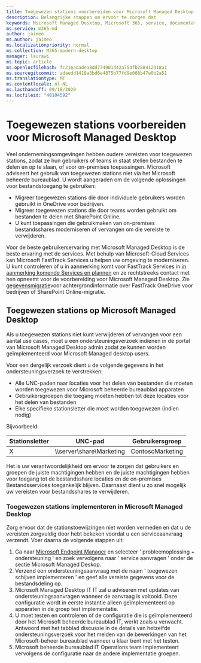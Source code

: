 ```yaml
---
title: Toegewezen stations voorbereiden voor Microsoft Managed Desktop
description: Belangrijke stappen om ervoor te zorgen dat
keywords: Microsoft Managed Desktop, Microsoft 365, service, documentatie
ms.service: m365-md
author: jaimeo
ms.author: jaimeo
ms.localizationpriority: normal
ms.collection: M365-modern-desktop
manager: laurawi
ms.topic: article
ms.openlocfilehash: fc216adadea8dd774901d42a754fb288412318a1
ms.sourcegitcommit: adaedd1418a3bd6e4875b77fd9e008b47e0b2a51
ms.translationtype: MT
ms.contentlocale: nl-NL
ms.lasthandoff: 09/18/2020
ms.locfileid: "48104592"
---
```

#  <a name="prepare-mapped-drives-for-microsoft-managed-desktop"></a>Toegewezen stations voorbereiden voor Microsoft Managed Desktop

Veel ondernemingsomgevingen hebben oudere vereisten voor toegewezen stations, zodat ze hun gebruikers of teams in staat stellen bestanden te delen en op te slaan, of voor on-premises toepassingen. Microsoft adviseert het gebruik van toegewezen stations niet via het Microsoft beheerde bureaublad. U wordt aangeraden om de volgende oplossingen voor bestandstoegang te gebruiken:
  
- Migreer toegewezen stations die door individuele gebruikers worden gebruikt in OneDrive voor bedrijven. 
- Migreer toegewezen stations die door teams worden gebruikt om bestanden te delen met SharePoint Online. 
- U kunt toepassingen die gebruikmaken van on-premises bestandsshares moderniseren of vervangen om die vereiste te verwijderen.
  
Voor de beste gebruikerservaring met Microsoft Managed Desktop is de beste ervaring met de services. Met behulp van Microsoft-Cloud Services kan Microsoft FastTrack Services u helpen uw omgeving te moderniseren. U kunt controleren of u in aanmerking komt voor FastTrack Services in [in aanmerking komende Services en plannen](https://docs.microsoft.com/fasttrack/m365-eligible-services-and-plans) en ze rechtstreeks contact met hen opneemt voor de voorbereiding voor Microsoft Managed Desktop. Zie [gegevensmigratie](https://docs.microsoft.com/fasttrack/o365-data-migration)voor achtergrondinformatie over FastTrack OneDrive voor bedrijven of SharePoint Online-migratie.

## <a name="mapped-drives-on-microsoft-managed-desktop"></a>Toegewezen stations op Microsoft Managed Desktop
 
Als u toegewezen stations niet kunt verwijderen of vervangen voor een aantal use cases, moet u een ondersteuningsverzoek indienen in de portal van Microsoft Managed Desktop admin zodat ze kunnen worden geïmplementeerd voor Microsoft Managed desktop users.
    
Voor een dergelijk verzoek dient u de volgende gegevens in het ondersteuningsverzoek te verstrekken: 

- Alle UNC-paden naar locaties voor het delen van bestanden die moeten worden toegewezen voor Microsoft beheerde bureaublad apparaten 
- Gebruikersgroepen die toegang moeten hebben tot deze locaties voor het delen van bestanden 
- Elke specifieke stationsletter die moet worden toegewezen (indien nodig)

Bijvoorbeeld:

| Stationsletter | UNC-pad | Gebruikersgroep |
|--------------|----------|------------|
| X  | \\\server\share\Marketing | ContosoMarketing |

Het is uw verantwoordelijkheid om ervoor te zorgen dat gebruikers en groepen de juiste machtigingen hebben en de juiste machtigingen hebben voor toegang tot de bestandsshare locaties en de on-premises Bestandsservices toegankelijk blijven. Daarnaast dient u zo snel mogelijk uw vereisten voor bestandsshares te verwijderen.

### <a name="to-have-mapped-drives-deployed-in-microsoft-managed-desktop"></a>Toegewezen stations implementeren in Microsoft Managed Desktop
 
Zorg ervoor dat de stationstoewijzingen niet worden vermeden en dat u de vereisten zorgvuldig door hebt bekeken voordat u een serviceaanvraag verzendt. Voer daarna de volgende stappen uit:

1. Ga naar [Microsoft Endpoint Manager](https://endpoint.microsoft.com/) en selecteer ' probleemoplossing + ondersteuning ' en zoek vervolgens naar ' service aanvragen ' onder de sectie Microsoft Managed Deskop.  
2. Verzend een ondersteuningsaanvraag met de naam ' toegewezen schijven implementeren ' en geef alle vereiste gegevens voor de bestandsdeling op.  
3. Microsoft Managed Desktop IT IT zal u adviseren met updates van ondersteuningsaanvragen wanneer de aanvraag is voltooid. Deze configuratie wordt in eerste instantie alleen geïmplementeerd op apparaten in de groep test implementatie.  
4. U moet testen en controleren of de configuratie die is geïmplementeerd door het Microsoft beheerde bureaublad IT, werkt zoals u verwacht. Antwoord met het tabblad discussie in de details van hetzelfde ondersteuningsverzoek voor het melden van de bewerkingen van het Microsoft-beheer bureaublad wanneer u klaar bent met het testen.  
5. Microsoft beheerde bureaublad IT Operations team implementeert vervolgens de configuratie naar de andere implementatie groepen. 
